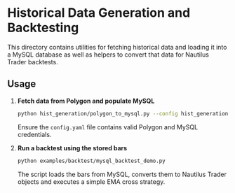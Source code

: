 # Historical Data Generation and Backtesting

This directory contains utilities for fetching historical data and loading it
into a MySQL database as well as helpers to convert that data for Nautilus
Trader backtests.

## Usage

1. **Fetch data from Polygon and populate MySQL**

   ```bash
   python hist_generation/polygon_to_mysql.py --config hist_generation/config.yaml
   ```

   Ensure the `config.yaml` file contains valid Polygon and MySQL credentials.

2. **Run a backtest using the stored bars**

   ```bash
   python examples/backtest/mysql_backtest_demo.py
   ```

   The script loads the bars from MySQL, converts them to Nautilus Trader
   objects and executes a simple EMA cross strategy.
